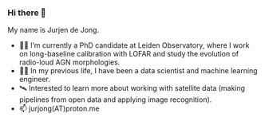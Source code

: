 ### Hi there 👋

My name is Jurjen de Jong.

- 🔭✨ I’m currently a PhD candidate at Leiden Observatory, where I work on long-baseline calibration with LOFAR and study the evolution of radio-loud AGN morphologies.
- 👨‍💻 In my previous life, I have been a data scientist and machine learning engineer.
- 🛰️ Interested to learn more about working with satellite data (making pipelines from open data and applying image recognition).
- 📫 jurjong(AT)proton.me

<instagram-link href="https://www.instagram.com/@jurjong" height="15px"></instagram-link>
<linkedin-link href="https://www.linkedin.com/@jurjendejong93" height="15px"></linkedin-link>
